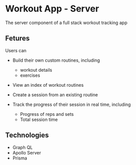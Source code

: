 # Workout App - Server

The server component of a full stack workout tracking app

## Fetures
Users can
- Build their own custom routines, including
  - workout details
  - exercises

- View an index of workout routines

- Create a session from an existing routine

- Track the progress of their session in real time, including
  - Progress of reps and sets
  - Total session time

## Technologies
- Graph QL
- Apollo Server
- Prisma
